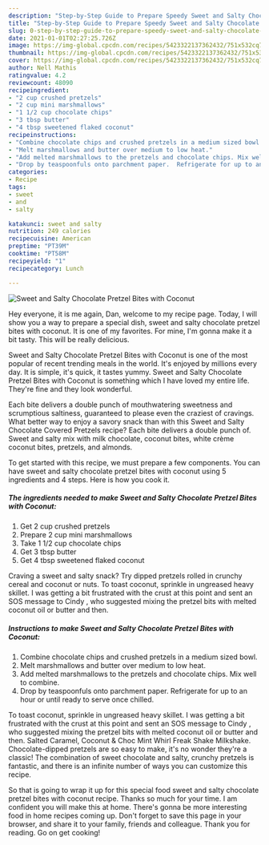 ```yaml
---
description: "Step-by-Step Guide to Prepare Speedy Sweet and Salty Chocolate Pretzel Bites with Coconut"
title: "Step-by-Step Guide to Prepare Speedy Sweet and Salty Chocolate Pretzel Bites with Coconut"
slug: 0-step-by-step-guide-to-prepare-speedy-sweet-and-salty-chocolate-pretzel-bites-with-coconut
date: 2021-01-01T02:27:25.726Z
image: https://img-global.cpcdn.com/recipes/5423322137362432/751x532cq70/sweet-and-salty-chocolate-pretzel-bites-with-coconut-recipe-main-photo.jpg
thumbnail: https://img-global.cpcdn.com/recipes/5423322137362432/751x532cq70/sweet-and-salty-chocolate-pretzel-bites-with-coconut-recipe-main-photo.jpg
cover: https://img-global.cpcdn.com/recipes/5423322137362432/751x532cq70/sweet-and-salty-chocolate-pretzel-bites-with-coconut-recipe-main-photo.jpg
author: Nell Mathis
ratingvalue: 4.2
reviewcount: 48090
recipeingredient:
- "2 cup crushed pretzels"
- "2 cup mini marshmallows"
- "1 1/2 cup chocolate chips"
- "3 tbsp butter"
- "4 tbsp sweetened flaked coconut"
recipeinstructions:
- "Combine chocolate chips and crushed pretzels in a medium sized bowl."
- "Melt marshmallows and butter over medium to low heat."
- "Add melted marshmallows to the pretzels and chocolate chips. Mix well to combine."
- "Drop by teaspoonfuls onto parchment paper.  Refrigerate for up to an hour or until ready to serve once chilled."
categories:
- Recipe
tags:
- sweet
- and
- salty

katakunci: sweet and salty 
nutrition: 249 calories
recipecuisine: American
preptime: "PT39M"
cooktime: "PT58M"
recipeyield: "1"
recipecategory: Lunch

---
```



![Sweet and Salty Chocolate Pretzel Bites with Coconut](https://img-global.cpcdn.com/recipes/5423322137362432/751x532cq70/sweet-and-salty-chocolate-pretzel-bites-with-coconut-recipe-main-photo.jpg)

Hey everyone, it is me again, Dan, welcome to my recipe page. Today, I will show you a way to prepare a special dish, sweet and salty chocolate pretzel bites with coconut. It is one of my favorites. For mine, I'm gonna make it a bit tasty. This will be really delicious.

Sweet and Salty Chocolate Pretzel Bites with Coconut is one of the most popular of recent trending meals in the world. It's enjoyed by millions every day. It is simple, it's quick, it tastes yummy. Sweet and Salty Chocolate Pretzel Bites with Coconut is something which I have loved my entire life. They're fine and they look wonderful.

Each bite delivers a double punch of mouthwatering sweetness and scrumptious saltiness, guaranteed to please even the craziest of cravings. What better way to enjoy a savory snack than with this Sweet and Salty Chocolate Covered Pretzels recipe? Each bite delivers a double punch of. Sweet and salty mix with milk chocolate, coconut bites, white crème coconut bites, pretzels, and almonds.


To get started with this recipe, we must prepare a few components. You can have sweet and salty chocolate pretzel bites with coconut using 5 ingredients and 4 steps. Here is how you cook it.

<!--inarticleads1-->

##### The ingredients needed to make Sweet and Salty Chocolate Pretzel Bites with Coconut:

1. Get 2 cup crushed pretzels
1. Prepare 2 cup mini marshmallows
1. Take 1 1/2 cup chocolate chips
1. Get 3 tbsp butter
1. Get 4 tbsp sweetened flaked coconut


Craving a sweet and salty snack? Try dipped pretzels rolled in crunchy cereal and coconut or nuts. To toast coconut, sprinkle in ungreased heavy skillet. I was getting a bit frustrated with the crust at this point and sent an SOS message to Cindy , who suggested mixing the pretzel bits with melted coconut oil or butter and then. 

<!--inarticleads2-->

##### Instructions to make Sweet and Salty Chocolate Pretzel Bites with Coconut:

1. Combine chocolate chips and crushed pretzels in a medium sized bowl.
1. Melt marshmallows and butter over medium to low heat.
1. Add melted marshmallows to the pretzels and chocolate chips. Mix well to combine.
1. Drop by teaspoonfuls onto parchment paper.  Refrigerate for up to an hour or until ready to serve once chilled.


To toast coconut, sprinkle in ungreased heavy skillet. I was getting a bit frustrated with the crust at this point and sent an SOS message to Cindy , who suggested mixing the pretzel bits with melted coconut oil or butter and then. Salted Caramel, Coconut &amp; Choc Mint Whirl Freak Shake Milkshake. Chocolate-dipped pretzels are so easy to make, it&#39;s no wonder they&#39;re a classic! The combination of sweet chocolate and salty, crunchy pretzels is fantastic, and there is an infinite number of ways you can customize this recipe. 

So that is going to wrap it up for this special food sweet and salty chocolate pretzel bites with coconut recipe. Thanks so much for your time. I am confident you will make this at home. There's gonna be more interesting food in home recipes coming up. Don't forget to save this page in your browser, and share it to your family, friends and colleague. Thank you for reading. Go on get cooking!
